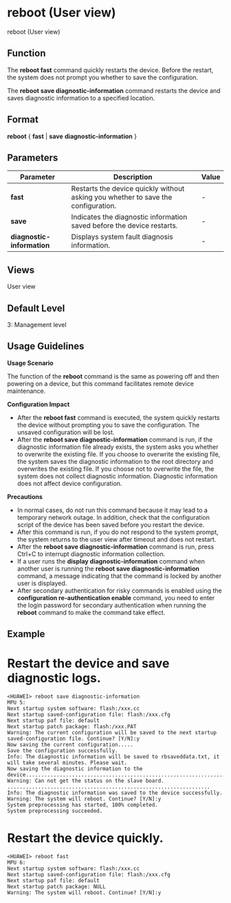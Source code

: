 reboot (User view)
==================

reboot (User view)

Function
--------



The **reboot fast** command quickly restarts the device. Before the restart, the system does not prompt you whether to save the configuration.

The **reboot save diagnostic-information** command restarts the device and saves diagnostic information to a specified location.




Format
------

**reboot** { **fast** | **save** **diagnostic-information** }


Parameters
----------

| Parameter | Description | Value |
| --- | --- | --- |
| **fast** | Restarts the device quickly without asking you whether to save the configuration. | - |
| **save** | Indicates the diagnostic information saved before the device restarts. | - |
| **diagnostic-information** | Displays system fault diagnosis information. | - |



Views
-----

User view


Default Level
-------------

3: Management level


Usage Guidelines
----------------

**Usage Scenario**

The function of the **reboot** command is the same as powering off and then powering on a device, but this command facilitates remote device maintenance.

**Configuration Impact**

* After the **reboot fast** command is executed, the system quickly restarts the device without prompting you to save the configuration. The unsaved configuration will be lost.
* After the **reboot save diagnostic-information** command is run, if the diagnostic information file already exists, the system asks you whether to overwrite the existing file. If you choose to overwrite the existing file, the system saves the diagnostic information to the root directory and overwrites the existing file. If you choose not to overwrite the file, the system does not collect diagnostic information. Diagnostic information does not affect device configuration.

**Precautions**

* In normal cases, do not run this command because it may lead to a temporary network outage. In addition, check that the configuration script of the device has been saved before you restart the device.
* After this command is run, if you do not respond to the system prompt, the system returns to the user view after timeout and does not restart.
* After the **reboot save diagnostic-information** command is run, press Ctrl+C to interrupt diagnostic information collection.
* If a user runs the **display diagnostic-information** command when another user is running the **reboot save diagnostic-information** command, a message indicating that the command is locked by another user is displayed.
* After secondary authentication for risky commands is enabled using the **configuration re-authentication enable** command, you need to enter the login password for secondary authentication when running the **reboot** command to make the command take effect.


Example
-------

# Restart the device and save diagnostic logs.
```
<HUAWEI> reboot save diagnostic-information
MPU 5:
Next startup system software: flash:/xxx.cc
Next startup saved-configuration file: flash:/xxx.cfg
Next startup paf file: default
Next startup patch package: flash:/xxx.PAT
Warning: The current configuration will be saved to the next startup saved-configuration file. Continue? [Y/N]:y
Now saving the current configuration.....
Save the configuration successfully.
Info: The diagnostic information will be saved to rbsaveddata.txt, it will take several minutes. Please wait.
Now saving the diagnostic information to the device.................................................................................................................................................................................................................................................................
Warning: Can not get the status on the slave board.
..................................................................
Info: The diagnostic information was saved to the device successfully.
Warning: The system will reboot. Continue? [Y/N]:y
System preprocessing has started, 100% completed.
System preprocessing succeeded.

```

# Restart the device quickly.
```
<HUAWEI> reboot fast
MPU 6:
Next startup system software: flash:/xxx.cc
Next startup saved-configuration file: flash:/xxx.cfg
Next startup paf file: default
Next startup patch package: NULL
Warning: The system will reboot. Continue? [Y/N]:y

```